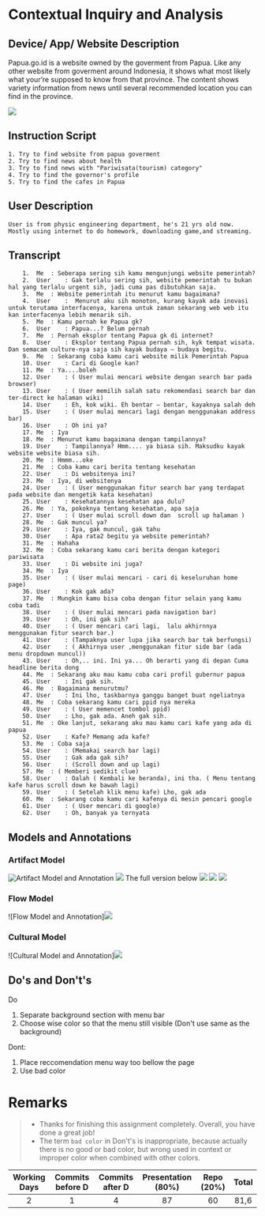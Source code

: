 # Contextual Inquiry and Analysis
## Device/ App/ Website Description
  Papua.go.id is a website owned by the goverment from Papua. Like any other website from goverment around Indonesia, it shows what most likely what your’re supposed to know from that province. The content shows variety information from news until several recommended location you can find in the province.
  
  ![](Images/Home.png)
  
## Instruction Script
    1. Try to find website from papua goverment
    2. Try to find news about health
    3. Try to find news with "Pariwisata(tourism) category"
    4. Try to find the governor's profile
    5. Try to find the cafes in Papua
    
## User Description
    User is from physic engineering department, he's 21 yrs old now. Mostly using internet to do homework, downloading game,and streaming.
    
## Transcript
```text
    1.	Me	: Seberapa sering sih kamu mengunjungi website pemerintah?
    2.	User	: Gak terlalu sering sih, website pemerintah tu bukan hal yang terlalu urgent sih, jadi cuma pas dibutuhkan saja.
    3.	Me 	: Website pemerintah itu menurut kamu bagaimana?
    4.	User	:  Menurut aku sih monoton, kurang kayak ada inovasi untuk terutama interfacenya, karena untuk zaman sekarang web web itu kan interfacenya lebih menarik sih.
    5.	Me	: Kamu pernah ke Papua gk?
    6.	User	: Papua...? Belum pernah
    7.	Me	: Pernah eksplor tentang Papua gk di internet?
    8.	User	: Eksplor tentang Papua pernah sih, kyk tempat wisata. Dan semacam culture-nya saja sih kayak budaya – budaya begitu.
    9.	Me	: Sekarang coba kamu cari website milik Pemerintah Papua
    10.	User	: Cari di Google kan?
    11.	Me	: Ya....boleh
    12.	User	: ( User mulai mencari website dengan search bar pada browser)
    13.	User	: ( User memilih salah satu rekomendasi search bar dan ter-direct ke halaman wiki)
    14.	User	: Eh, kok wiki. Eh bentar – bentar, kayaknya salah deh
    15.	User	: ( User mulai mencari lagi dengan menggunakan address bar)
    16.	User	: Oh ini ya?
    17.	Me	: Iya
    18.	Me	: Menurut kamu bagaimana dengan tampilannya?
    19.	User	: Tampilannya? Hmm.... ya biasa sih. Maksudku kayak website website biasa sih.
    20.	Me	: Hmmm...oke  
    21.	Me	: Coba kamu cari berita tentang kesehatan
    22.	User	: Di websitenya ini?
    23.	Me	: Iya, di websitenya
    24.	User	: ( User menggunakan fitur search bar yang terdapat pada website dan mengetik kata kesehatan)
    25.	User	: Kesehatannya kesehatan apa dulu?
    26.	Me	: Ya, pokoknya tentang kesehatan, apa saja
    27.	User	: ( User mulai scroll down dan  scroll up halaman )
    28.	Me	: Gak muncul ya?
    29.	User	: Iya, gak muncul, gak tahu
    30.	User	: Apa rata2 begitu ya website pemerintah?
    31.	Me	: Hahaha
    32.	Me	: Coba sekarang kamu cari berita dengan kategori pariwisata
    33.	User	: Di website ini juga?
    34.	Me	: Iya
    35.	User	: ( User mulai mencari - cari di keseluruhan home page)
    36.	User	: Kok gak ada?
    37.	Me	: Mungkin kamu bisa coba dengan fitur selain yang kamu coba tadi
    38.	User	: ( User mulai mencari pada navigation bar)
    39.	User	: Oh, ini gak sih?
    40.	User	: ( User mencari cari lagi,  lalu akhirnnya menggunakan fitur search bar.)
    41.	User	: (Tampaknya user lupa jika search bar tak berfungsi)
    42.	User	: ( Akhirnya user ,menggunakan fitur side bar (ada menu dropdown muncul))
    43.	User	: Oh,.. ini. Ini ya... Oh berarti yang di depan Cuma headline berita dong
    44.	Me	: Sekarang aku mau kamu coba cari profil gubernur papua
    45.	User	: Ini gak sih.
    46.	Me	: Bagaimana menurutmu?
    47.	User	: Ini lho, taskbarnya ganggu banget buat ngeliatnya
    48.	Me	: Coba sekarang kamu cari ppid nya mereka
    49.	User	: ( User memencet tombol ppid)
    50.	User	: Lho, gak ada. Aneh gak sih.
    51.	Me	: Oke lanjut, sekarang aku mau kamu cari kafe yang ada di papua
    52.	User	: Kafe? Memang ada kafe?
    53.	Me	: Coba saja 
    54.	User	: (Memakai search bar lagi)
    55.	User	: Gak ada gak sih?
    56.	User	: (Scroll down and up lagi)
    57.	Me	: ( Memberi sedikit clue)
    58.	User 	: Oalah ( Kembali ke beranda), ini tha. ( Menu tentang kafe harus scroll down ke bawah lagi)
    59.	User	: ( Setelah klik menu kafe) Lho, gak ada
    60.	Me	: Sekarang coba kamu cari kafenya di mesin pencari google
    61.	User	: ( User mencari di google)
    62.	User	: Oh, banyak ya ternyata
``` 
    
## Models and Annotations
### Artifact Model
![Artifact Model and Annotation](Images/Search.png)
![](Images/Headline.png)
The full version below
![](Images/Scroll.jpeg)
![](Images/Profile.png)
![](Images/Cafe.png)

### Flow Model
![Flow Model and Annotation]![](Images/Flow.png)

### Cultural Model
![Cultural Model and Annotation]![](Images/Cultural.png)


## Do's and Don't's
Do 
  1. Separate background section with menu bar
  2. Choose wise color so that the menu still visible (Don't use same as the background)
 
  
Dont:
  1. Place reccomendation menu way too bellow the page
  2. Use bad color


# Remarks
> * Thanks for finishing this assignment completely. Overall, you have done a great job!
> * The term `bad color` in Don't's is inappropriate, because actually there is no good or bad color, but wrong used in context or improper color when combined with other colors.

| Working Days | Commits before D | Commits after D | Presentation (80%) | Repo (20%) | Total |
|:------------:|:----------------:|:---------------:|:------------------:|:----------:|:-----:|
| 2            | 1                | 4               | 87                 | 60         | 81,6  |
